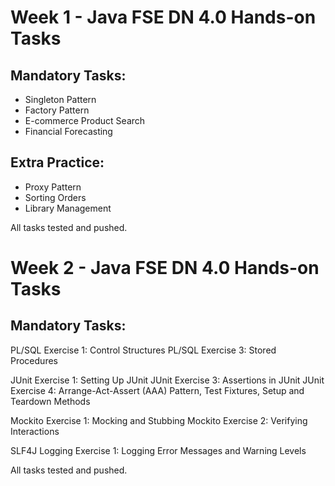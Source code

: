 # Week 1 - Java FSE DN 4.0 Hands-on Tasks

##  Mandatory Tasks:
- Singleton Pattern
- Factory Pattern
- E-commerce Product Search
- Financial Forecasting

##  Extra Practice:
- Proxy Pattern
- Sorting Orders
- Library Management
  

 All tasks tested and pushed.


# Week 2 - Java FSE DN 4.0 Hands-on Tasks

## Mandatory Tasks:
PL/SQL Exercise 1: Control Structures
PL/SQL Exercise 3: Stored Procedures

JUnit Exercise 1: Setting Up JUnit
JUnit Exercise 3: Assertions in JUnit
JUnit Exercise 4: Arrange-Act-Assert (AAA) Pattern, Test Fixtures, Setup and Teardown Methods

Mockito Exercise 1: Mocking and Stubbing
Mockito Exercise 2: Verifying Interactions

SLF4J Logging Exercise 1: Logging Error Messages and Warning Levels


All tasks tested and pushed.
